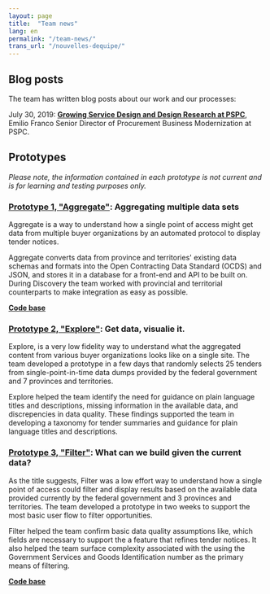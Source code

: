 ```yaml
---
layout: page
title:  "Team news"
lang: en
permalink: "/team-news/"
trans_url: "/nouvelles-dequipe/"
---
```


## Blog posts

The team has written blog posts about our work and our processes:

July 30, 2019: [**Growing Service Design and Design Research at PSPC**](https://digital.canada.ca/2019/07/30/growing-service-design-and-design-research-at-pspc/), Emilio Franco Senior Director of Procurement Business Modernization at PSPC.

## Prototypes

*Please note, the information contained in each prototype is not current and is for learning and testing purposes only.*  

### [Prototype 1, "Aggregate"](https://github.com/cds-snc/pspc-spa-aggregator): Aggregating multiple data sets

Aggregate is a way to understand how a single point of access might get data from multiple buyer organizations by an automated protocol to display tender notices. 

Aggregate converts data from province and territories' existing data schemas and formats into the Open Contracting Data Standard (OCDS) and JSON, and stores it in a database for a front-end and API to be built on. During Discovery the team worked with provincial and territorial counterparts to make integration as easy as possible. 

[**Code base**](https://github.com/cds-snc/pspc-spa-aggregator)

### [Prototype 2, "Explore"](https://dsinclair-spa.herokuapp.com/): Get data, visualie it.

Explore, is a very low fidelity way to understand what the aggregated content from various buyer organizations looks like on a single site. The team developed a prototype in a few days that randomly selects 25 tenders from single-point-in-time data dumps provided by the federal government and 7 provinces and territories. 

Explore helped the team identify the need for guidance on plain language titles and descriptions, missing information in the available data, and discrepencies in data quality. These findings supported the team in developing a taxonomy for tender summaries and guidance for plain language titles and descriptions.

### [Prototype 3, "Filter"](https://single-point-of-access.herokuapp.com/en/start?filters=&gsin=): What can we build given the current data?

As the title suggests, Filter was a low effort way to understand how a single point of access could filter and display results based on the available data provided currently by the federal government and 3 provinces and territories. The team developed a prototype in two weeks to support the most basic user flow to filter opportunities.   

Filter helped the team confirm basic data quality assumptions like, which fields are necessary to support the a feature that refines tender notices. It also helped the team surface complexity associated with the using the Government Services and Goods Identification number as the primary means of filtering.

[**Code base**](https://github.com/cds-snc/single-point-of-access-data)





